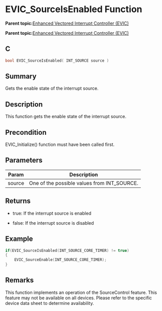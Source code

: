 # EVIC\_SourceIsEnabled Function

**Parent topic:**[Enhanced Vectored Interrupt Controller \(EVIC\)](GUID-F600AF2E-CCDD-4C57-B5AC-8D75DD1750C7.md)

**Parent topic:**[Enhanced Vectored Interrupt Controller \(EVIC\)](GUID-F73A6EB5-AB84-4109-9378-DBC108AD5B30.md)

## C

```c
bool EVIC_SourceIsEnabled( INT_SOURCE source )
```

## Summary

Gets the enable state of the interrupt source.

## Description

This function gets the enable state of the interrupt source.

## Precondition

EVIC\_Initialize\(\) function must have been called first.

## Parameters

|Param|Description|
|-----|-----------|
|source|One of the possible values from INT\_SOURCE.|

## Returns

-   true: If the interrupt source is enabled

-   false: If the interrupt source is disabled


## Example

```c
if(EVIC_SourceIsEnabled(INT_SOURCE_CORE_TIMER) != true)
{
    EVIC_SourceEnable(INT_SOURCE_CORE_TIMER);
}
```

## Remarks

This function implements an operation of the SourceControl feature. This feature may not be available on all devices. Please refer to the specific device data sheet to determine availability.

